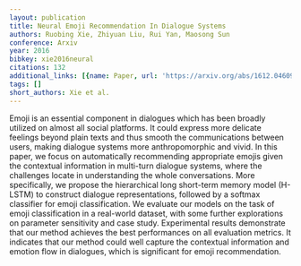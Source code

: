 ```yaml
---
layout: publication
title: Neural Emoji Recommendation In Dialogue Systems
authors: Ruobing Xie, Zhiyuan Liu, Rui Yan, Maosong Sun
conference: Arxiv
year: 2016
bibkey: xie2016neural
citations: 132
additional_links: [{name: Paper, url: 'https://arxiv.org/abs/1612.04609'}]
tags: []
short_authors: Xie et al.
---
```

Emoji is an essential component in dialogues which has been broadly utilized
on almost all social platforms. It could express more delicate feelings beyond
plain texts and thus smooth the communications between users, making dialogue
systems more anthropomorphic and vivid. In this paper, we focus on
automatically recommending appropriate emojis given the contextual information
in multi-turn dialogue systems, where the challenges locate in understanding
the whole conversations. More specifically, we propose the hierarchical long
short-term memory model (H-LSTM) to construct dialogue representations,
followed by a softmax classifier for emoji classification. We evaluate our
models on the task of emoji classification in a real-world dataset, with some
further explorations on parameter sensitivity and case study. Experimental
results demonstrate that our method achieves the best performances on all
evaluation metrics. It indicates that our method could well capture the
contextual information and emotion flow in dialogues, which is significant for
emoji recommendation.
